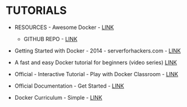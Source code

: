 # TUTORIALS

* RESOURCES - Awesome Docker - [LINK](https://awesome-docker.netlify.com/#deployment-and-infrastructure)
  * GITHUB REPO - [LINK](https://github.com/veggiemonk/awesome-docker)

* Getting Started with Docker - 2014 - serverforhackers.com - [LINK](https://serversforhackers.com/c/getting-started-with-docker)

* A fast and easy Docker tutorial for beginners (video series) [LINK](https://medium.freecodecamp.org/docker-quick-start-video-tutorials-1dfc575522a0)

* Official - Interactive Tutorial - Play with Docker Classroom - [LINK](https://training.play-with-docker.com/)

* Official Documentation - Get Started - [LINK](https://docs.docker.com/get-started/)

* Docker Curriculum - Simple - [LINK](https://docker-curriculum.com/)
